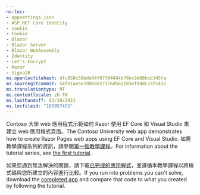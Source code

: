 ```yaml
---
no-loc:
- appsettings.json
- ASP.NET Core Identity
- cookie
- Cookie
- Blazor
- Blazor Server
- Blazor WebAssembly
- Identity
- Let's Encrypt
- Razor
- SignalR
ms.openlocfilehash: dfc058c58bde04f07f84494b76bc9d88bcb345fa
ms.sourcegitcommit: 54fe1ae5e7d068e27376d562183ef9ddc7afc432
ms.translationtype: MT
ms.contentlocale: zh-TW
ms.lasthandoff: 03/10/2021
ms.locfileid: "105957455"
---
```

<span data-ttu-id="61ccb-101">Contoso 大學 web 應用程式示範如何 Razor 使用 EF Core 和 Visual Studio 來建立 web 應用程式頁面。</span><span class="sxs-lookup"><span data-stu-id="61ccb-101">The Contoso University web app demonstrates how to create Razor Pages web apps using EF Core and Visual Studio.</span></span> <span data-ttu-id="61ccb-102">如需教學課程系列的資訊，請參閱[第一個教學課程](xref:data/ef-rp/intro)。</span><span class="sxs-lookup"><span data-stu-id="61ccb-102">For information about the tutorial series, see [the first tutorial](xref:data/ef-rp/intro).</span></span>

<span data-ttu-id="61ccb-103">如果您遇到無法解決的問題，請下載[已完成的應用程式](https://github.com/dotnet/AspNetCore.Docs/tree/main/aspnetcore/data/ef-rp/intro/samples)，並遵循本教學課程以將程式碼與您所建立的內容進行比較。</span><span class="sxs-lookup"><span data-stu-id="61ccb-103">If you run into problems you can't solve, download the [completed app](https://github.com/dotnet/AspNetCore.Docs/tree/main/aspnetcore/data/ef-rp/intro/samples) and compare that code to what you created by following the tutorial.</span></span>
